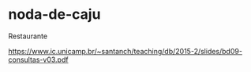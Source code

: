 # noda-de-caju
Restaurante

https://www.ic.unicamp.br/~santanch/teaching/db/2015-2/slides/bd09-consultas-v03.pdf

